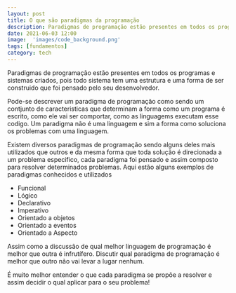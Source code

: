 ```yaml
---
layout: post
title: O que são paradigmas da programação
description: Paradigmas de programação estão presentes em todos os programas e sistemas criados, pois todo sistema tem uma estrutura ....
date: 2021-06-03 12:00
image:  'images/code_background.png'
tags: [fundamentos]
category: tech
---
```


Paradigmas de programação estão presentes em todos os programas e sistemas criados, pois todo sistema tem uma estrutura e uma forma de ser construido que foi pensado pelo seu desenvolvedor. 

Pode-se descrever um paradigma de programação como sendo um contjunto de caracteristicas que determinam a forma como um programa é escrito, como ele vai ser comportar, como as linguagems executam esse codigo.  Um paradigma não é uma linguagem e sim a forma como soluciona os problemas com uma linguagem.

Existem diversos paradigmas de programação sendo alguns deles mais utilizados que outros e da mesma forma que toda solução é direcionada a um problema especifico, cada paradigma foi pensado e assim composto para resolver determinados problemas. Aqui estão alguns exemplos de paradigmas conhecidos e utilizados

- Funcional
- Lógico
- Declarativo
- Imperativo
- Orientado a objetos
- Orientado a eventos
- Orientado a Aspecto


Assim como a discussão de qual melhor linguagem de programação é melhor que outra é infrutífero. Discutir qual paradigma de programação é melhor que outro não vai levar a lugar nenhum. 

É muito melhor entender o que cada paradigma se propõe a resolver e assim decidir o qual aplicar para o seu problema!